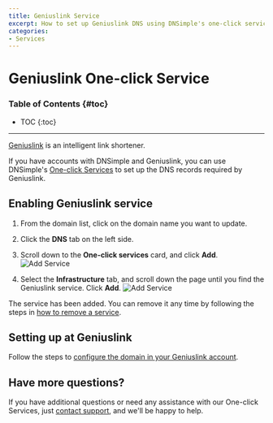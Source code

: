 ```yaml
---
title: Geniuslink Service
excerpt: How to set up Geniuslink DNS using DNSimple's one-click service.
categories:
- Services
---
```


# Geniuslink One-click Service

### Table of Contents {#toc}

* TOC
{:toc}

---

[Geniuslink](https://geni.us) is an intelligent link shortener.

If you have accounts with DNSimple and Geniuslink, you can use DNSimple's [One-click Services](/categories/services/) to set up the DNS records required by Geniuslink.

## Enabling Geniuslink service

1. From the domain list, click on the domain name you want to update.
1. Click the **DNS** tab on the left side.
1. Scroll down to the **One-click services** card, and click **Add**.
    ![Add Service](/files/services-webflow.png)

1. Select the **Infrastructure** tab, and scroll down the page until you find the Geniuslink service. Click **Add**.
    ![Add Service](/files/services-geniuslink.png)

The service has been added. You can remove it any time by following the steps in [how to remove a service](/articles/services/#removing-services).

## Setting up at Geniuslink

Follow the steps to [configure the domain in your Geniuslink account](https://intercom.geni.us/en/articles/1065227-custom-domains-add-on).

## Have more questions?

If you have additional questions or need any assistance with our One-click Services, just [contact support](https://dnsimple.com/feedback), and we'll be happy to help.
